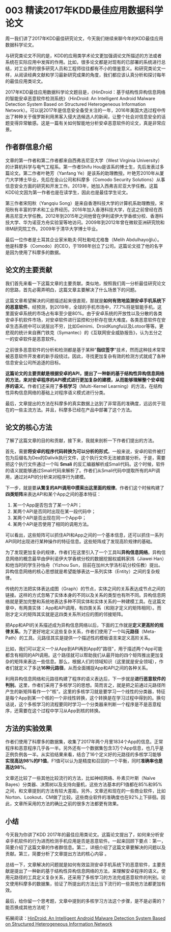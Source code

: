 # 003 精读2017年KDD最佳应用数据科学论文

周一我们讲了2017年KDD最佳研究论文，今天我们继续来聊今年的KDD最佳应用数据科学论文。

与研究类论文不同的是，KDD的应用类学术论文更加强调论文所描述的方法或者系统在实际应用中发挥的作用。比如，很多论文都是对现有的已部署的系统进行总结，对工业界的很多研究人员和工程师往往都有不小的借鉴意义。和研究类论文一样，从阅读经典文献和学习最新研究成果的角度，我们都应该认真分析和探讨每年的最佳应用类论文。

2017年KDD最佳应用数据科学论文题目是，《HinDroid：基于结构性异构信息网络的智能安卓恶意软件检测系统》（HinDroid:
An Intelligent Android Malware Detection System Based on Structured
Heterogeneous Information
Network）。可以说2017年是信息安全备受关注的一年，2016年美国大选过程中传出了种种关于俄罗斯利用黑客入侵大选候选人的新闻，让整个社会对信息安全的话题变得异常敏感。这是一篇有关如何智能地分析安卓恶意软件的论文，真是非常应景。

## 作者群信息介绍

文章的第一作者和第二作者都来自西弗吉尼亚大学（West Virginia
University）的计算机科学与电气工程系。第一作者Shifu
Hou是该系的博士生，先后发表过多篇论文。第二作者叶艳芳（Yanfang
Ye）是该系的助理教授。叶艳芳2010年从厦门大学博士毕业，先后在金山公司和科摩多（Comodo
Security
Solutions）从事信息安全方面的研究和开发工作。2013年，她加入西弗吉尼亚大学任教。这篇KDD论文因为第一作者也是在读学生，因此也是最佳学生论文。

第三作者宋阳秋（Yangqiu
Song）是来自香港科技大学的计算机系助理教授。宋阳秋有丰富的学术和工业界经历。2016年加入香港科技大学，在这之前曾经在西弗吉尼亚大学任教。2012年到2015年之间他曾在伊利诺伊大学香槟分校、香港科技大学、华为诺亚方舟实验室等地访问。2009年到2012年曾在微软亚洲研究院和IBM研究院工作。2009年于清华大学博士毕业。

最后一位作者是土耳其企业家米勒夫·阿杜勒哈尤格鲁（Melih
Abdulhayoğlu）。他是科摩多（Comodo）的CEO，于1998年创立了公司。这篇论文挂了他的名字是因为使用了科摩多的数据。

## 论文的主要贡献

我们首先来看一下这篇文章的主要贡献。类似地，按照我们周一分析最佳研究论文的思路，首先必需弄明白，这篇文章主要解决了什么场景下的问题。

这篇文章希望解决的问题描述起来很直观，那就是**如何有效地监测安卓手机系统下的恶意软件**。经预测，到2019年，全球的手机市场中，77.7%将是智能手机，这里面安卓系统的市场占有率至少是80%。由于安卓系统的开放性以及分散的各类安卓手机软件市场，对安卓软件进行监控和分析存在很大难度。各类恶意软件在安卓生态系统中可以说层出不穷，比如Geinimi、DroidKungfu以及Lotoor等等。更悲观的统计来自赛门铁克（Symantec）的《互联网安全威胁报告》，认为五分之一的安卓软件是恶意软件。

之前很多恶意软件的分析和检测都是基于某种"**指纹签字**"技术，然而这种技术常常被恶意软件开发者的新手段绕过。因此，寻找更加复杂有效的检测方式就成了各种信息安全公司所追逐的目标。

**这篇论文的主要贡献是根据安卓的API，提出了一种新的基于结构性异构信息网络的方法，来对安卓程序的API模式进行更加复杂的建模，从而能够理解整个安卓程序的语义**。作者们还采用了**多核学习**（Multi-Kernel
Learning）的方法，在结构性异构信息网络的基础上对程序语义模式进行分类。

最后，文章提出的方法在科摩多的真实数据上达到了非常高的准确度，远远优于现在的一些主流方法。并且，科摩多已经在产品中部署了这个方法。

## 论文的核心方法

了解了这篇文章的目的和贡献，接下来，我就来剖析一下作者们提出的方法。

首先，需要**将安卓的程序代码转换为可以分析的形式**。一般来说，安卓的软件被打包为后缀名为Dex的Dalivik执行文件，这个执行文件无法被直接分析。于是，需要把这个执行文件通过一个叫
**Smali**
的反汇编器解析成Smali代码。这个时候，软件的语义就能够通过Smali代码来解析了。作者们从Smali代码中提取所有的API调用，通过对API的分析来对程序行为建模。

下一步，就是要**从繁复的API调用中摸索出这里面的规律**。作者们这个时候构建了**四类矩阵**来表达API和某个App之间的基本特征：

1.  某一个App是否包含了某一个API；
2.  某两个API是否同时出现在某一段代码中；
3.  某两个API是否出现在同一个App中；
4.  某两个API是否使用了相同的调用方法。

可以看出，这些矩阵可以抓住API和App之间的一个基本信息，还可以抓住一系列API同时出现进行某种操作的特征信息。这些矩阵成了发现高阶规律的基础。

为了发现更加复杂的规律，作者们在这里引入了一个工具叫**异构信息网络**。异构信息网络的概念最早由伊利诺伊大学香槟分校的数据挖掘权威韩家炜（Jiawei
Han）和他当时的学生孙怡舟（Yizhou
Sun，目前在加州大学洛杉矶分校任教）提出。异构信息网络的核心思想就是希望能够表达一系列实体（Entity）之间的复杂规律。

传统的方法把实体表达成图（Graph）的节点，实体之间的关系表达成节点之间的链接。这样的方式忽略了实体本身的不同以及关系的类型也有所不同。异构信息网络就是更加完整和系统地表达多种不同实体和实体关系的一种建模工具。在这篇文章中，有两类实体：App和API调用，有四类关系（和刚才定义的矩阵相同）。而刚才定义的矩阵其实就是这四类关系所对应的图的邻接矩阵。

把App和API的关系描述成为异构信息网络以后，下面的工作就是**定义更高阶的规律关系**。为了更好地定义这些复杂关系，作者们使用了一个叫**元路径**（Meta-Path）的工具。元路径其实是提供一个描述性的模板语言来定义高阶关系。

比如，我们可以定义一个从App到API再到App的"路径"，用于描述两个App可能都含有相同的API调用。这个路径就可以帮助我们从最开始的四个矩阵推出更加复杂的矩阵来表达一些信息。那么，根据人们的领域知识（这里就是安全领域），作者们就定义了多达**16种元路径**，从而全面捕捉App和API之间的各种关系。

利用异构信息网络和元路径构建了程序的语义表达后，下一步就是**进行恶意软件的判别**。这里，作者们采用了多核学习的思想。简而言之，就是把之前通过元路径所产生的新矩阵看作一个"核"。这里的多核学习就是要学习一个线性的分类器，特征是每个App到某一个核的一个非线性转换，这个转换是在学习过程中得到的。换句话说，这个多核学习的流程要同时学习一个分类器来判断一个程序是不是恶意程序，还需要在这个过程中学习从App到核的转换。

## 方法的实验效果

作者们使用了科摩多的数据集，收集了2017年两个月里1834个App的信息。正常程序和恶意程序几乎各一半。另外还有一个数据集包含3万个App信息，也几乎是正例负例各一半。从实验结果来看，结合了16个定义好的元路径的多核学习能够**实现高达98%的F1值**。F1值可以认为是精度和召回的一个平衡，同时**准确率也是高达98%**。

文章还比较了一些其他比较流行的方法，比如神经网络、朴素贝叶斯（Naïve
Bayes）分类器、决策树以及支持向量机，这些方法基本的F1值都在85%和95%之间，和文章提到的方法有较大差距。另外，文章还和现在的一些商业软件，比如Norton、Lookout、CM做了比较。这些商业软件的准确度也在92%上下徘徊。因此，文章所采用的方法的确比之前的很多方法都更有效果。

## 小结

今天我为你讲了KDD
2017年的最佳应用类论文。这篇论文提出了，如何来分析安卓手机软件的行为进而检测手机应用是否是恶意软件。一起来回顾下要点：第一，简要介绍了这篇文章的作者群信息。第二，详细介绍了这篇文章要解决的问题以及贡献。第三，简要分析了文章提出方法的核心内容
。

总结一下，文章解决的问题就是如何有效监测安卓手机系统下的恶意软件，主要贡献是提出了一种新的基于结构性异构信息网络的方法，来理解安卓程序的语义。使用元路径的工具定义复杂关系，还采用了多核学习的方法完成恶意软件的判别。论文使用科摩多的数据集，验证了所提出的方法比当下流行的一些其他方法都更加有效。

最后，给你留一个思考题，文章中提到的多核学习方法这个步骤，是不是必需的？能否换成其他方法呢？

拓展阅读：[HinDroid: An Intelligent Android Malware Detection System
Based on Structured Heterogeneous Information
Network](http://delivery.acm.org/10.1145/3100000/3098026/p1507-hou.pdf?ip=104.245.8.202&id=3098026&acc=OPENTOC&key=4D4702B0C3E38B35.4D4702B0C3E38B35.4D4702B0C3E38B35.054E54E275136550&CFID=824613284&CFTOKEN=25201339&__acm__=1509500476_9d244f060207e966c107eb505646ed55)
